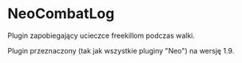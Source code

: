 # NeoCombatLog
Plugin zapobiegający ucieczce freekillom podczas walki.

Plugin przeznaczony (tak jak wszystkie pluginy "Neo") na wersję 1.9. 
